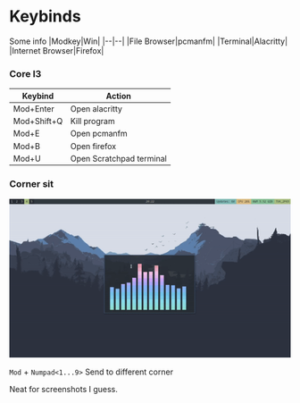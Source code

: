# Keybinds

Some info
|Modkey|Win|
|--|--|
|File Browser|pcmanfm|
|Terminal|Alacritty|
|Internet Browser|Firefox|

### Core I3

|Keybind|Action|
|--|--|
|Mod+Enter|Open alacritty|
|Mod+Shift+Q|Kill program|
|Mod+E|Open pcmanfm|
|Mod+B|Open firefox |
|Mod+U|Open Scratchpad terminal |

### Corner sit

![cheeseburger](https://github.com/Muffinaa/dotfiles/blob/main/assets/CornerSit.gif)

`Mod` + `Numpad<1...9>`
Send to different corner

Neat for screenshots I guess.


